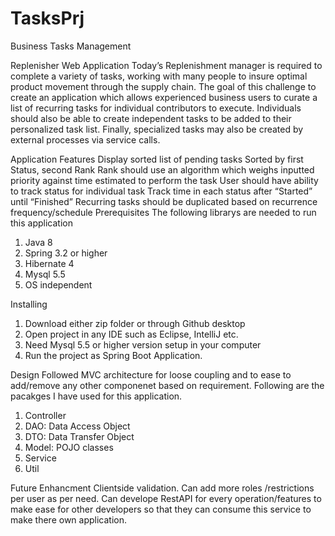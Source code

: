 # TasksPrj
Business Tasks Management

Replenisher Web Application
Today’s Replenishment manager is required to complete a variety of tasks, working with many people to insure optimal product movement through the supply chain.
The goal of this challenge to create an application which allows experienced business users to curate a list of recurring tasks for individual contributors to execute. Individuals should also be able to create independent tasks to be added to their personalized task list. Finally, specialized tasks may also be created by external processes via service calls.

Application Features
Display sorted list of pending tasks
Sorted by first Status, second Rank
Rank should use an algorithm which weighs inputted priority against time estimated to perform the task
User should have ability to track status for individual task
Track time in each status after “Started” until “Finished”
Recurring tasks should be duplicated based on recurrence frequency/schedule
Prerequisites
The following librarys are needed to run this application

1. Java 8
2. Spring 3.2 or higher
3. Hibernate 4
4. Mysql 5.5
5. OS independent

Installing
1. Download either zip folder or through Github desktop
2. Open project in any IDE such as Eclipse, IntelliJ etc.
3. Need Mysql 5.5 or higher version setup in your computer
4. Run the project as Spring Boot Application.

Design
Followed MVC architecture for loose coupling and to ease to add/remove any other componenet based on requirement. Following are the pacakges I have used for this application.

1. Controller
2. DAO: Data Access Object
3. DTO: Data Transfer Object
4. Model: POJO classes
5. Service
6. Util

Future Enhancment
Clientside validation.
Can add more roles /restrictions per user as per need.
Can develope RestAPI for every operation/features to make ease for other developers so that they can consume this service to make there own application.
